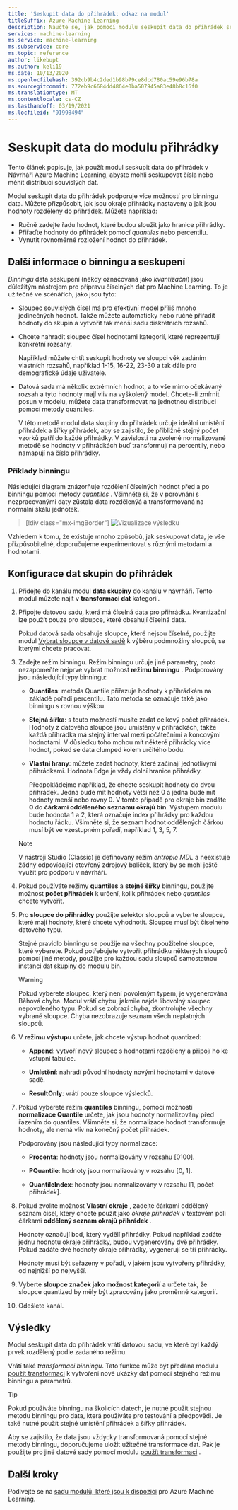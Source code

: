 ```yaml
---
title: 'Seskupit data do přihrádek: odkaz na modul'
titleSuffix: Azure Machine Learning
description: Naučte se, jak pomocí modulu seskupit data do přihrádek seskupovat čísla nebo měnit distribuci souvislých dat.
services: machine-learning
ms.service: machine-learning
ms.subservice: core
ms.topic: reference
author: likebupt
ms.author: keli19
ms.date: 10/13/2020
ms.openlocfilehash: 392cb9b4c2ded1b98b79ce8dcd780ac59e96b78a
ms.sourcegitcommit: 772eb9c6684dd4864e0ba507945a83e48b8c16f0
ms.translationtype: MT
ms.contentlocale: cs-CZ
ms.lasthandoff: 03/19/2021
ms.locfileid: "91998494"
---
```

# <a name="group-data-into-bins-module"></a>Seskupit data do modulu přihrádky

Tento článek popisuje, jak použít modul seskupit data do přihrádek v Návrháři Azure Machine Learning, abyste mohli seskupovat čísla nebo měnit distribuci souvislých dat.

Modul seskupit data do přihrádek podporuje více možností pro binningu data. Můžete přizpůsobit, jak jsou okraje přihrádky nastaveny a jak jsou hodnoty rozděleny do přihrádek. Můžete například:  

+ Ručně zadejte řadu hodnot, které budou sloužit jako hranice přihrádky.  
+ Přiřaďte hodnoty do přihrádek pomocí *quantiles* nebo percentilu.  
+ Vynutit rovnoměrné rozložení hodnot do přihrádek.  

## <a name="more-about-binning-and-grouping"></a>Další informace o binningu a seskupení

*Binningu* data seskupení (někdy označovaná jako *kvantizační*) jsou důležitým nástrojem pro přípravu číselných dat pro Machine Learning. To je užitečné ve scénářích, jako jsou tyto:

+ Sloupec souvislých čísel má pro efektivní model příliš mnoho jedinečných hodnot. Takže můžete automaticky nebo ručně přiřadit hodnoty do skupin a vytvořit tak menší sadu diskrétních rozsahů.

+ Chcete nahradit sloupec čísel hodnotami kategorií, které reprezentují konkrétní rozsahy.

    Například můžete chtít seskupit hodnoty ve sloupci věk zadáním vlastních rozsahů, například 1-15, 16-22, 23-30 a tak dále pro demografické údaje uživatele.

+ Datová sada má několik extrémních hodnot, a to vše mimo očekávaný rozsah a tyto hodnoty mají vliv na vyškolený model. Chcete-li zmírnit posun v modelu, můžete data transformovat na jednotnou distribuci pomocí metody quantiles.

    V této metodě modul data skupiny do přihrádek určuje ideální umístění přihrádek a šířky přihrádek, aby se zajistilo, že přibližně stejný počet vzorků patří do každé přihrádky. V závislosti na zvolené normalizované metodě se hodnoty v přihrádkách buď transformují na percentily, nebo namapují na číslo přihrádky.

### <a name="examples-of-binning"></a>Příklady binningu

Následující diagram znázorňuje rozdělení číselných hodnot před a po binningu pomocí metody *quantiles* . Všimněte si, že v porovnání s nezpracovanými daty zůstala data rozdělenýá a transformovaná na normální škálu jednotek.  

> [!div class="mx-imgBorder"]
> ![Vizualizace výsledku](media/module/group-data-into-bins-result-example.png)

Vzhledem k tomu, že existuje mnoho způsobů, jak seskupovat data, je vše přizpůsobitelné, doporučujeme experimentovat s různými metodami a hodnotami. 

## <a name="how-to-configure-group-data-into-bins"></a>Konfigurace dat skupin do přihrádek

1. Přidejte do kanálu modul **data skupiny** do kanálu v návrháři. Tento modul můžete najít v **transformaci dat** kategorií.

2. Připojte datovou sadu, která má číselná data pro přihrádku. Kvantizační lze použít pouze pro sloupce, které obsahují číselná data. 

    Pokud datová sada obsahuje sloupce, které nejsou číselné, použijte modul [Vybrat sloupce v datové sadě](select-columns-in-dataset.md) k výběru podmnožiny sloupců, se kterými chcete pracovat.

3. Zadejte režim binningu. Režim binningu určuje jiné parametry, proto nezapomeňte nejprve vybrat možnost **režimu binningu** . Podporovány jsou následující typy binningu:

    - **Quantiles**: metoda Quantile přiřazuje hodnoty k přihrádkám na základě pořadí percentilu. Tato metoda se označuje také jako binningu s rovnou výškou.

    - **Stejná šířka**: s touto možností musíte zadat celkový počet přihrádek. Hodnoty z datového sloupce jsou umístěny v přihrádkách, takže každá přihrádka má stejný interval mezi počátečními a koncovými hodnotami. V důsledku toho mohou mít některé přihrádky více hodnot, pokud se data clumped kolem určitého bodu.

    - **Vlastní hrany**: můžete zadat hodnoty, které začínají jednotlivými přihrádkami. Hodnota Edge je vždy dolní hranice přihrádky. 
    
      Předpokládejme například, že chcete seskupit hodnoty do dvou přihrádek. Jedna bude mít hodnoty větší než 0 a jedna bude mít hodnoty menší nebo rovny 0. V tomto případě pro okraje bin zadáte **0** do **čárkami odděleného seznamu okrajů bin**. Výstupem modulu bude hodnota 1 a 2, která označuje index přihrádky pro každou hodnotu řádku. Všimněte si, že seznam hodnot oddělených čárkou musí být ve vzestupném pořadí, například 1, 3, 5, 7.
    
    > [!Note]
    > V nástroji Studio (Classic) je definovaný režim *entropie MDL* a neexistuje žádný odpovídající otevřený zdrojový balíček, který by se mohl ještě využít pro podporu v návrháři.        

4. Pokud používáte režimy **quantiles** a **stejné šířky** binningu, použijte možnost **počet přihrádek** k určení, kolik přihrádek nebo *quantiles* chcete vytvořit.

5. Pro **sloupce do přihrádky** použijte selektor sloupců a vyberte sloupce, které mají hodnoty, které chcete vyhodnotit. Sloupce musí být číselného datového typu.

    Stejné pravidlo binningu se použije na všechny použitelné sloupce, které vyberete. Pokud potřebujete vytvořit přihrádku některých sloupců pomocí jiné metody, použijte pro každou sadu sloupců samostatnou instanci dat skupiny do modulu bin.

    > [!WARNING]
    > Pokud vyberete sloupec, který není povoleným typem, je vygenerována Běhová chyba. Modul vrátí chybu, jakmile najde libovolný sloupec nepovoleného typu. Pokud se zobrazí chyba, zkontrolujte všechny vybrané sloupce. Chyba nezobrazuje seznam všech neplatných sloupců.

6. V **režimu výstupu** určete, jak chcete výstup hodnot quantized:

    + **Append**: vytvoří nový sloupec s hodnotami rozdělený a připojí ho ke vstupní tabulce.

    + **Umístění**: nahradí původní hodnoty novými hodnotami v datové sadě.

    + **ResultOnly**: vrátí pouze sloupce výsledků.

7. Pokud vyberete režim **quantiles** binningu, pomocí možnosti **normalizace Quantile** určete, jak jsou hodnoty normalizovány před řazením do quantiles. Všimněte si, že normalizace hodnot transformuje hodnoty, ale nemá vliv na konečný počet přihrádek.

    Podporovány jsou následující typy normalizace:

    + **Procenta**: hodnoty jsou normalizovány v rozsahu [0100].

    + **PQuantile**: hodnoty jsou normalizovány v rozsahu [0, 1].

    + **QuantileIndex**: hodnoty jsou normalizovány v rozsahu [1, počet přihrádek].

8. Pokud zvolíte možnost **Vlastní okraje** , zadejte čárkami oddělený seznam čísel, který chcete použít jako *okraje přihrádek* v textovém poli čárkami **oddělený seznam okrajů přihrádek** . 

    Hodnoty označují bod, který vydělí přihrádky. Pokud například zadáte jednu hodnotu okraje přihrádky, budou vygenerovány dvě přihrádky. Pokud zadáte dvě hodnoty okraje přihrádky, vygenerují se tři přihrádky.

    Hodnoty musí být seřazeny v pořadí, v jakém jsou vytvořeny přihrádky, od nejnižší po nejvyšší.

10. Vyberte **sloupce značek jako možnost kategorií** a určete tak, že sloupce quantized by měly být zpracovány jako proměnné kategorií.

11. Odešlete kanál.

## <a name="results"></a>Výsledky

Modul seskupit data do přihrádek vrátí datovou sadu, ve které byl každý prvek rozdělený podle zadaného režimu. 

Vrátí také *transformaci binningu*. Tato funkce může být předána modulu [použít transformaci](apply-transformation.md) k vytvoření nové ukázky dat pomocí stejného režimu binningu a parametrů.  

> [!TIP]
> Pokud používáte binningu na školicích datech, je nutné použít stejnou metodu binningu pro data, která používáte pro testování a předpovědi. Je také nutné použít stejné umístění přihrádek a šířky přihrádek. 
> 
> Aby se zajistilo, že data jsou vždycky transformovaná pomocí stejné metody binningu, doporučujeme uložit užitečné transformace dat. Pak je použijte pro jiné datové sady pomocí modulu [použít transformaci](apply-transformation.md) .

## <a name="next-steps"></a>Další kroky

Podívejte se na [sadu modulů, které jsou k dispozici](module-reference.md) pro Azure Machine Learning. 

